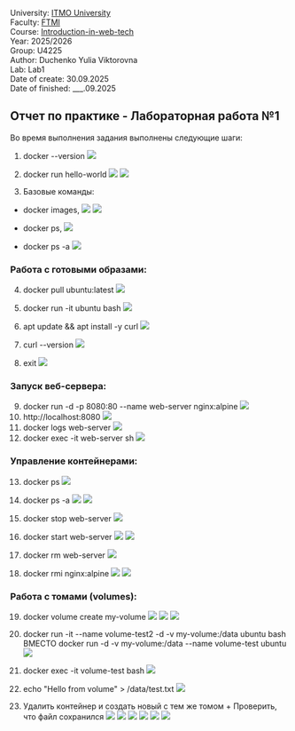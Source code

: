 University: [ITMO University](https://itmo.ru/ru/)  
Faculty: [FTMI](https://ftmi.itmo.ru)  
Course: [Introduction-in-web-tech](https://https://itmo-ict-faculty.github.io/introduction-in-web-tech/)   
Year: 2025/2026   
Group: U4225  
Author: Duchenko Yulia Viktorovna  
Lab: Lab1  
Date of create: 30.09.2025  
Date of finished: ___.09.2025  

## Отчет по практике - Лабораторная работа №1
Во время выполнения задания выполнены следующие шаги:

1. docker --version
![](https://github.com/juliadv8/devops-lab-duchenko/blob/main/Lab1/Lab1_screen1.png)

2. docker run hello-world
![](https://github.com/juliadv8/devops-lab-duchenko/blob/main/Lab1/Lab1_screen2.png)
![](https://github.com/juliadv8/devops-lab-duchenko/blob/main/Lab1/Lab1_screen5.png)

3. Базовые команды: 
- docker images, 
![](https://github.com/juliadv8/devops-lab-duchenko/blob/main/Lab1/Lab1_screen3.png)
![](https://github.com/juliadv8/devops-lab-duchenko/blob/main/Lab1/Lab1_screen14.png)

- docker ps, 
![](https://github.com/juliadv8/devops-lab-duchenko/blob/main/Lab1/Lab1_screen7.png)

- docker ps -a
![](https://github.com/juliadv8/devops-lab-duchenko/blob/main/Lab1/Lab1_screen8.png)

### Работа с готовыми образами:

4. docker pull ubuntu:latest
![](https://github.com/juliadv8/devops-lab-duchenko/blob/main/Lab1/Lab1_screen9.png)

5. docker run -it ubuntu bash
![](https://github.com/juliadv8/devops-lab-duchenko/blob/main/Lab1/Lab1_screen10.png)

6. apt update && apt install -y curl
![](https://github.com/juliadv8/devops-lab-duchenko/blob/main/Lab1/Lab1_screen11.png)

7. curl --version
![](https://github.com/juliadv8/devops-lab-duchenko/blob/main/Lab1/Lab1_screen12.png)

8. exit
![](https://github.com/juliadv8/devops-lab-duchenko/blob/main/Lab1/Lab1_screen15.png)

### Запуск веб-сервера:

9. docker run -d -p 8080:80 --name web-server nginx:alpine
![](https://github.com/juliadv8/devops-lab-duchenko/blob/main/Lab1/Lab1_screen16.png)
10. http://localhost:8080
![](https://github.com/juliadv8/devops-lab-duchenko/blob/main/Lab1/Lab1_screen17.png)
11. docker logs web-server
![](https://github.com/juliadv8/devops-lab-duchenko/blob/main/Lab1/Lab1_screen18.png)
12. docker exec -it web-server sh
![](https://github.com/juliadv8/devops-lab-duchenko/blob/main/Lab1/Lab1_screen19.png)

### Управление контейнерами:

13. docker ps
![](https://github.com/juliadv8/devops-lab-duchenko/blob/main/Lab1/Lab1_screen20.png)

14. docker ps -a
![](https://github.com/juliadv8/devops-lab-duchenko/blob/main/Lab1/Lab1_screen21.png)
![](https://github.com/juliadv8/devops-lab-duchenko/blob/main/Lab1/Lab1_screen13.png)

15. docker stop web-server
![](https://github.com/juliadv8/devops-lab-duchenko/blob/main/Lab1/Lab1_screen22.png)

16. docker start web-server
![](https://github.com/juliadv8/devops-lab-duchenko/blob/main/Lab1/Lab1_screen23.png) 
![](https://github.com/juliadv8/devops-lab-duchenko/blob/main/Lab1/Lab1_screen24.png)

17. docker rm web-server
![](https://github.com/juliadv8/devops-lab-duchenko/blob/main/Lab1/Lab1_screen_12.png)

18. docker rmi nginx:alpine
![](https://github.com/juliadv8/devops-lab-duchenko/blob/main/Lab1/Lab1_screen27.png)
![](https://github.com/juliadv8/devops-lab-duchenko/blob/main/Lab1/Lab1_screen26.png)

### Работа с томами (volumes):

19. docker volume create my-volume
![](https://github.com/juliadv8/devops-lab-duchenko/blob/main/Lab1/Lab1_screen28.png)
![](https://github.com/juliadv8/devops-lab-duchenko/blob/main/Lab1/Lab1_screen29.png)
![](https://github.com/juliadv8/devops-lab-duchenko/blob/main/Lab1/Lab1_screen32.png)

20. docker run -it --name volume-test2 -d -v my-volume:/data ubuntu bash ВМЕСТО docker run -d -v my-volume:/data --name volume-test ubuntu 
![](https://github.com/juliadv8/devops-lab-duchenko/blob/main/Lab1/Lab1_screen30.png)

21. docker exec -it volume-test bash
![](https://github.com/juliadv8/devops-lab-duchenko/blob/main/Lab1/Lab1_screen33.png)

22. echo "Hello from volume" > /data/test.txt
![](https://github.com/juliadv8/devops-lab-duchenko/blob/main/Lab1/Lab1_screen35.png)

23. Удалить контейнер и создать новый с тем же томом + Проверить, что файл сохранился
![](https://github.com/juliadv8/devops-lab-duchenko/blob/main/Lab1/Lab1_screen36.png)
![](https://github.com/juliadv8/devops-lab-duchenko/blob/main/Lab1/Lab1_screen38.png)
![](https://github.com/juliadv8/devops-lab-duchenko/blob/main/Lab1/Lab1_screen39.png)
![](https://github.com/juliadv8/devops-lab-duchenko/blob/main/Lab1/Lab1_screen41.png)
![](https://github.com/juliadv8/devops-lab-duchenko/blob/main/Lab1/Lab1_screen37.png)
![](https://github.com/juliadv8/devops-lab-duchenko/blob/main/Lab1/Lab1_screen40.png)

